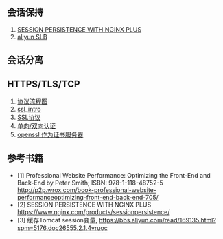 ## 会话保持

1. [SESSION PERSISTENCE WITH NGINX PLUS](https://www.nginx.com/products/session-persistence/)
2. [aliyun SLB](https://bbs.aliyun.com/read/169135.html?spm=5176.doc26555.2.1.UjIyAX)

## 会话分离

## HTTPS/TLS/TCP

1. [协议流程图](http://www.eventhelix.com/RealtimeMantra/Networking/#.WEonubJ95hE)
2. [ssl_intro](https://httpd.apache.org/docs/2.4/ssl/ssl_intro.html)
3. [SSL协议](https://www.ssl.com/article/ssl-tls-handshake-overview/)
4. [单向/双向认证](http://www.ibm.com/support/knowledgecenter/SSMP7V_4.6.0/com.ibm.itim.infocenter.doc/cpt/cpt_ic_security_ssl_authent.html)
5. [openssl 作为证书服务器](https://jamielinux.com/docs/openssl-certificate-authority/index.html)

## 参考书籍

+ [1] Professional Website Performance: Optimizing the Front-End and Back-End by Peter Smith;
ISBN: 978-1-118-48752-5 http://p2p.wrox.com/book-professional-website-performanceoptimizing-front-end-back-end-705/
+ [2] SESSION PERSISTENCE WITH NGINX PLUS https://www.nginx.com/products/sessionpersistence/
+ [3] 缓存Tomcat session变量,
https://bbs.aliyun.com/read/169135.html?spm=5176.doc26555.2.1.4vruoc
